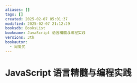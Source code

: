 ```yaml
---
aliases: []
tags: []
created: 2025-02-07 05:01:37
modified: 2025-02-07 21:12:29
booksdb: BooksList
bookname: JavaScript 语言精髓与编程实践
versions: 3th
bookautor:
  - 周爱民
---
```


# JavaScript 语言精髓与编程实践